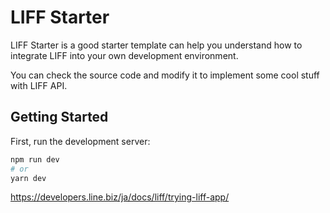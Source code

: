 # LIFF Starter

LIFF Starter is a good starter template can help you understand how to integrate LIFF into your own development environment.

You can check the source code and modify it to implement some cool stuff with LIFF API.

## Getting Started

First, run the development server:

```bash
npm run dev
# or
yarn dev
```
https://developers.line.biz/ja/docs/liff/trying-liff-app/